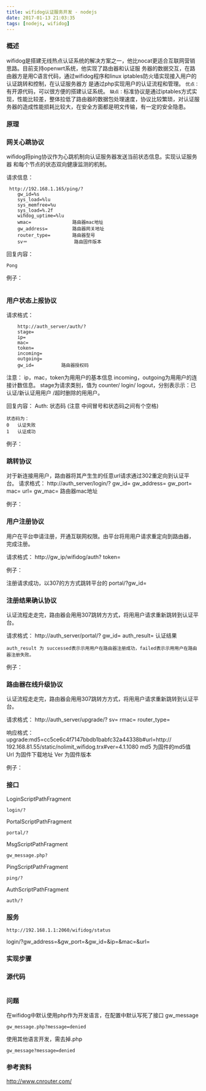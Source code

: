```yaml
---
title: wifidog认证服务开发 - nodejs
date: 2017-01-13 21:03:35
tags: [nodejs, wifidog]
---
```


### 概述
wifidog是搭建无线热点认证系统的解决方案之一，他比nocat更适合互联网营销思路。目前支持openwrt系统，他实现了路由器和认证服 务器的数据交互，在路由器方是用C语言代码，通过wifidog程序和linux iptables防火墙实现接入用户的认证跳转和控制，在认证服务器方 是通过php实现用户的认证流程和管理。
`优点：`有开源代码，可以很方便的搭建认证系统。
`缺点：`标准协议是通过iptables方式实现，性能比较差，整体拉低了路由器的数据包处理速度，协议比较繁琐，对认证服务器的造成性能损耗比较大，在安全方面都是明文传输，有一定的安全隐患。

### 原理

### 网关心跳协议
wiﬁdog将ping协议作为心跳机制向认证服务器发送当前状态信息。实现认证服务器 和每个节点的状态双向健康监测的机制。

请求信息：
```
 http://192.168.1.165/ping/?
    gw_id=%s
    sys_load=%lu
    sys_memfree=%u
    sys_load=%.2f
    wiﬁdog_uptime=%lu
    wmac=               路由器mac地址
    gw_address=         路由器网关地址
    router_type=        路由器型号
    sv＝                 路由固件版本
```
回复内容：
```
Pong
```

例子：
```

```

### 用户状态上报协议
请求格式： 
```       
    http://auth_server/auth/?
    stage=
    ip=
    mac=
    token=
    incoming=
    outgoing=
    gw_id=          路由器授权码
```
注意：
    ip，mac，token为⽤用户的基本信息
    incoming，outgoing为⽤用户的连接计数信息。
    stage为请求类别，值为 counter/ login/ logout，分别表⽰示：已认证/新认证⽤用户 /超时删除的⽤用户。

回复内容：
Auth: 状态码   (注意 中间冒号和状态码之间有个空格)

    状态码为：
    0   认证失败
    1   认证成功

例子：


### 跳转协议
对于新连接⽤用户，路由器将其产⽣生的任意url请求通过302重定向到认证平台。
请求格式：
    http://auth_server/login/?
    gw_id=
    gw_address=
    gw_port=
    mac=
    url=
    gw_mac=     路由器mac地址

例子：

### 用户注册协议
用户在平台申请注册，开通互联网权限。由平台将⽤用户请求重定向到路由器， 完成注册。

请求格式：
    http://gw_ip/wiﬁdog/auth?
    token=

例子：

注册请求成功，以307的⽅方式跳转平台的 portal/?gw_id=

### 注册结果确认协议
 认证流程⾛走完，路由器会⽤用307跳转⽅方式，将⽤用户请求重新跳转到认证平台。

请求格式：
    http://auth_server/portal/?
    gw_id=
    auth_result=   认证结果

    auth_result 为 successed表⽰示⽤用户在路由器注册成功，failed表⽰示⽤用户在路由器注册失败。

例子：

### 路由器在线升级协议
认证流程⾛走完，路由器会⽤用307跳转⽅方式，将⽤用户请求重新跳转到认证平台。

请求格式：
    http://auth_server/upgrade/?
    sv=
    rmac=
    router_type=

响应格式：
    upgrade:md5=cc5ce6c4f7147bbdb1babfc32a44338b#url=http:// 192.168.81.55/static/nolimit_wiﬁdog.trx#ver=4.1.1080
    md5   为固件的md5值
    Url   为固件下载地址
    Ver   为固件版本

例子：



### 接口
LoginScriptPathFragment
```
login/?
```
PortalScriptPathFragment
```
portal/?
```
MsgScriptPathFragment
```
gw_message.php?
```
PingScriptPathFragment
```
ping/?
```
AuthScriptPathFragment
```
auth/?
```


### 服务
```
http://192.168.1.1:2060/wifidog/status
```


login/?gw_address=&gw_port=&gw_id=&ip=&mac=&url=
### 实现步骤

### 源代码
```

```

### 问题

在wifidog中默认使用php作为开发语言，在配置中默认写死了接口 gw_message
```
gw_message.php?message=denied
```
使用其他语言开发，需去掉.php
```
gw_message?message=denied
```


### 参考资料


http://www.cnrouter.com/

